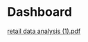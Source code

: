 # Dashboard


[retail data analysis (1).pdf](https://github.com/Brijesh-fadadu/Dashboards/files/11878766/retail.data.analysis.1.pdf)
